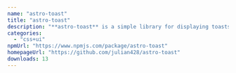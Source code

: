 ```yaml
---
name: "astro-toast"
title: "astro-toast"
description: "**astro-toast** is a simple library for displaying toasts on your website."
categories:
  - "css+ui"
npmUrl: "https://www.npmjs.com/package/astro-toast"
homepageUrl: "https://github.com/julian428/astro-toast"
downloads: 13
---
```

